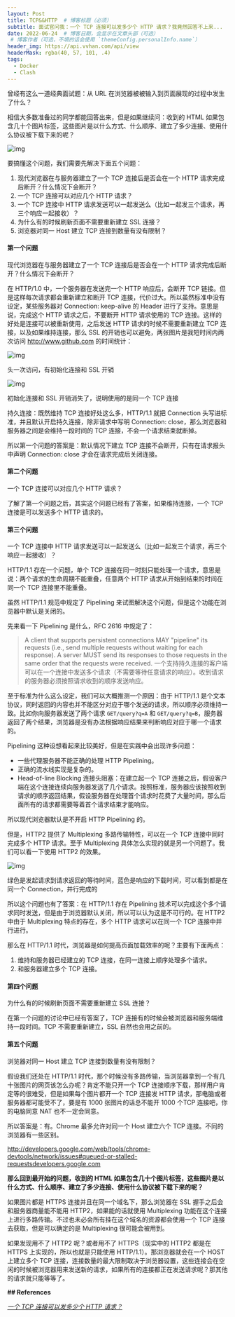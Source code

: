 ```yaml
---
layout: Post
title: TCP&&HTTP  # 博客标题（必须）
subtitle: 面试官问我：一个 TCP 连接可以发多少个 HTTP 请求？我竟然回答不上来...  # 博客副标题（可选）
date: 2022-06-24  # 博客日期，会显示在文章头部（可选）
 # 博客作者（可选，不填的话会使用 `themeConfig.personalInfo.name`）
header_img: https://api.vvhan.com/api/view
headerMask: rgba(40, 57, 101, .4)
tags:
  - Docker
  - Clash
---
```

曾经有这么一道经典面试题：从 URL 在浏览器被被输入到页面展现的过程中发生了什么？

相信大多数准备过的同学都能回答出来，但是如果继续问：收到的 HTML 如果包含几十个图片标签，这些图片是以什么方式、什么顺序、建立了多少连接、使用什么协议被下载下来的呢？

![img](http://mmbiz.qpic.cn/mmbiz_jpg/8Jeic82Or04kzuVt4sxB6wvha4kH2RxbuEkFUJNWSPlJPc4xXX6N1csqbCSRjTwgBQ6r5RH3GpSsDolia8VdG0zw/640?mprfK=http%3A%2F%2Fmp.weixin.qq.com%2F)

要搞懂这个问题，我们需要先解决下面五个问题：

1. 现代浏览器在与服务器建立了一个 TCP 连接后是否会在一个 HTTP 请求完成后断开？什么情况下会断开？
2. 一个 TCP 连接可以对应几个 HTTP 请求？
3. 一个 TCP 连接中 HTTP 请求发送可以一起发送么（比如一起发三个请求，再三个响应一起接收）？
4. 为什么有的时候刷新页面不需要重新建立 SSL 连接？
5. 浏览器对同一 Host 建立 TCP 连接到数量有没有限制？

#### 第一个问题

现代浏览器在与服务器建立了一个 TCP 连接后是否会在一个 HTTP 请求完成后断开？什么情况下会断开？

在 HTTP/1.0 中，一个服务器在发送完一个 HTTP 响应后，会断开 TCP 链接。但是这样每次请求都会重新建立和断开 TCP 连接，代价过大。所以虽然标准中没有设定，某些服务器对 Connection: keep-alive 的 Header 进行了支持。意思是说，完成这个 HTTP 请求之后，不要断开 HTTP 请求使用的 TCP 连接。这样的好处是连接可以被重新使用，之后发送 HTTP 请求的时候不需要重新建立 TCP 连接，以及如果维持连接，那么 SSL 的开销也可以避免，两张图片是我短时间内两次访问 http://www.github.com 的时间统计：

![img](http://mmbiz.qpic.cn/mmbiz_jpg/8Jeic82Or04kzuVt4sxB6wvha4kH2RxbumuzNH3ic3aBDwCBiaeb91hI1XPNnCPPnkbvOjr50IjJib51LX3s900shw/640?mprfK=http%3A%2F%2Fmp.weixin.qq.com%2F)

头一次访问，有初始化连接和 SSL 开销

![img](http://mmbiz.qpic.cn/mmbiz_jpg/8Jeic82Or04kzuVt4sxB6wvha4kH2Rxbu9n33RJTvpH4hw8rqMKuqIF1NhFDgk1VEJLMORr4NJ5nQ2O1MwP3Beg/640?mprfK=http%3A%2F%2Fmp.weixin.qq.com%2F)

初始化连接和 SSL 开销消失了，说明使用的是同一个 TCP 连接

持久连接：既然维持 TCP 连接好处这么多，HTTP/1.1 就把 Connection 头写进标准，并且默认开启持久连接，除非请求中写明 Connection: close，那么浏览器和服务器之间是会维持一段时间的 TCP 连接，不会一个请求结束就断掉。

所以第一个问题的答案是：默认情况下建立 TCP 连接不会断开，只有在请求报头中声明 Connection: close 才会在请求完成后关闭连接。

#### **第二个问题**

一个 TCP 连接可以对应几个 HTTP 请求？

了解了第一个问题之后，其实这个问题已经有了答案，如果维持连接，一个 TCP 连接是可以发送多个 HTTP 请求的。

#### **第三个问题**

一个 TCP 连接中 HTTP 请求发送可以一起发送么（比如一起发三个请求，再三个响应一起接收）？

HTTP/1.1 存在一个问题，单个 TCP 连接在同一时刻只能处理一个请求，意思是说：两个请求的生命周期不能重叠，任意两个 HTTP 请求从开始到结束的时间在同一个 TCP 连接里不能重叠。

虽然 HTTP/1.1 规范中规定了 Pipelining 来试图解决这个问题，但是这个功能在浏览器中默认是关闭的。

先来看一下 Pipelining 是什么，RFC 2616 中规定了：

> A client that supports persistent connections MAY "pipeline" its requests (i.e., send multiple requests without waiting for each response). A server MUST send its responses to those requests in the same order that the requests were received. 一个支持持久连接的客户端可以在一个连接中发送多个请求（不需要等待任意请求的响应）。收到请求的服务器必须按照请求收到的顺序发送响应。

至于标准为什么这么设定，我们可以大概推测一个原因：由于 HTTP/1.1 是个文本协议，同时返回的内容也并不能区分对应于哪个发送的请求，所以顺序必须维持一致。比如你向服务器发送了两个请求 `GET/query?q=A` 和 `GET/query?q=B`，服务器返回了两个结果，浏览器是没有办法根据响应结果来判断响应对应于哪一个请求的。

Pipelining 这种设想看起来比较美好，但是在实践中会出现许多问题：

- 一些代理服务器不能正确的处理 HTTP Pipelining。
- 正确的流水线实现是复杂的。
- Head-of-line Blocking 连接头阻塞：在建立起一个 TCP 连接之后，假设客户端在这个连接连续向服务器发送了几个请求。按照标准，服务器应该按照收到请求的顺序返回结果，假设服务器在处理首个请求时花费了大量时间，那么后面所有的请求都需要等着首个请求结束才能响应。

所以现代浏览器默认是不开启 HTTP Pipelining 的。

但是，HTTP2 提供了 Multiplexing 多路传输特性，可以在一个 TCP 连接中同时完成多个 HTTP 请求。至于 Multiplexing 具体怎么实现的就是另一个问题了。我们可以看一下使用 HTTP2 的效果。

![img](http://mmbiz.qpic.cn/mmbiz_jpg/8Jeic82Or04kzuVt4sxB6wvha4kH2RxbuerYia3tGhhUFeicSxWLnRWwgQ5JoDdBFCiapjUCe9Uk2rUibzTSf0VSeKQ/640?mprfK=http%3A%2F%2Fmp.weixin.qq.com%2F)

绿色是发起请求到请求返回的等待时间，蓝色是响应的下载时间，可以看到都是在同一个 Connection，并行完成的

所以这个问题也有了答案：在 HTTP/1.1 存在 Pipelining 技术可以完成这个多个请求同时发送，但是由于浏览器默认关闭，所以可以认为这是不可行的。在 HTTP2 中由于 Multiplexing 特点的存在，多个 HTTP 请求可以在同一个 TCP 连接中并行进行。

那么在 HTTP/1.1 时代，浏览器是如何提高页面加载效率的呢？主要有下面两点：

1. 维持和服务器已经建立的 TCP 连接，在同一连接上顺序处理多个请求。
2. 和服务器建立多个 TCP 连接。

#### **第四个问题**

为什么有的时候刷新页面不需要重新建立 SSL 连接？

在第一个问题的讨论中已经有答案了，TCP 连接有的时候会被浏览器和服务端维持一段时间。TCP 不需要重新建立，SSL 自然也会用之前的。

#### **第五个问题**

浏览器对同一 Host 建立 TCP 连接到数量有没有限制？

假设我们还处在 HTTP/1.1 时代，那个时候没有多路传输，当浏览器拿到一个有几十张图片的网页该怎么办呢？肯定不能只开一个 TCP 连接顺序下载，那样用户肯定等的很难受，但是如果每个图片都开一个 TCP 连接发 HTTP 请求，那电脑或者服务器都可能受不了，要是有 1000 张图片的话总不能开 1000 个TCP 连接吧，你的电脑同意 NAT 也不一定会同意。

所以答案是：有。Chrome 最多允许对同一个 Host 建立六个 TCP 连接。不同的浏览器有一些区别。

http://developers.google.com/web/tools/chrome-devtools/network/issues#queued-or-stalled-requestsdevelopers.google.com

**那么回到最开始的问题，收到的 HTML 如果包含几十个图片标签，这些图片是以什么方式、什么顺序、建立了多少连接、使用什么协议被下载下来的呢？**

如果图片都是 HTTPS 连接并且在同一个域名下，那么浏览器在 SSL 握手之后会和服务器商量能不能用 HTTP2，如果能的话就使用 Multiplexing 功能在这个连接上进行多路传输。不过也未必会所有挂在这个域名的资源都会使用一个 TCP 连接去获取，但是可以确定的是 Multiplexing 很可能会被用到。

如果发现用不了 HTTP2 呢？或者用不了 HTTPS（现实中的 HTTP2 都是在 HTTPS 上实现的，所以也就是只能使用 HTTP/1.1）。那浏览器就会在一个 HOST 上建立多个 TCP 连接，连接数量的最大限制取决于浏览器设置，这些连接会在空闲的时候被浏览器用来发送新的请求，如果所有的连接都正在发送请求呢？那其他的请求就只能等等了。



**## References**

[_一个 TCP 连接可以发多少个 HTTP 请求？_](https://maimai.cn/article/detail?fid=1704463211&efid=blCqCH3eTRn6eYliuCLtGg&share_channel=2&webid=eyJ0eXAiOiJKV1QiLCJhbGciOiJIUzI1NiJ9.eyJ1IjoyMzc0MTgyMzksImZpZCI6MTcwNDQ2MzIxMX0.irtp1lXSbhHvkpddq2VtN56hKd1PJ5hBhI5x9j5cc6g&use_rn=1)



